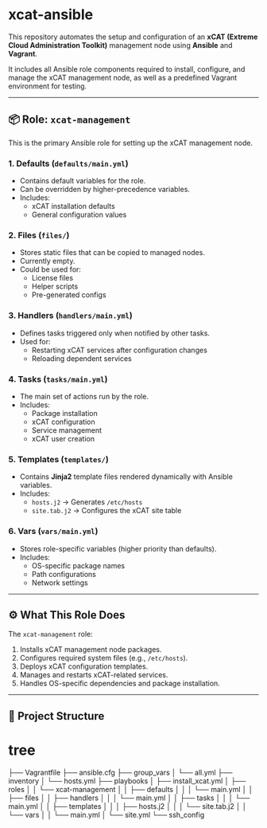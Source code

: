 # xcat-ansible

This repository automates the setup and configuration of an **xCAT (Extreme Cloud Administration Toolkit)** management node using **Ansible** and **Vagrant**.

It includes all Ansible role components required to install, configure, and manage the xCAT management node, as well as a predefined Vagrant environment for testing.

---

## 📦 Role: `xcat-management`

This is the primary Ansible role for setting up the xCAT management node.

### 1. **Defaults** (`defaults/main.yml`)
- Contains default variables for the role.
- Can be overridden by higher-precedence variables.
- Includes:
  - xCAT installation defaults
  - General configuration values

### 2. **Files** (`files/`)
- Stores static files that can be copied to managed nodes.
- Currently empty.
- Could be used for:
  - License files
  - Helper scripts
  - Pre-generated configs

### 3. **Handlers** (`handlers/main.yml`)
- Defines tasks triggered only when notified by other tasks.
- Used for:
  - Restarting xCAT services after configuration changes
  - Reloading dependent services

### 4. **Tasks** (`tasks/main.yml`)
- The main set of actions run by the role.
- Includes:
  - Package installation
  - xCAT configuration
  - Service management
  - xCAT user creation

### 5. **Templates** (`templates/`)
- Contains **Jinja2** template files rendered dynamically with Ansible variables.
- Includes:
  - `hosts.j2` → Generates `/etc/hosts`
  - `site.tab.j2` → Configures the xCAT site table

### 6. **Vars** (`vars/main.yml`)
- Stores role-specific variables (higher priority than defaults).
- Includes:
  - OS-specific package names
  - Path configurations
  - Network settings

---

## ⚙️ What This Role Does
The `xcat-management` role:

1. Installs xCAT management node packages.
2. Configures required system files (e.g., `/etc/hosts`).
3. Deploys xCAT configuration templates.
4. Manages and restarts xCAT-related services.
5. Handles OS-specific dependencies and package installation.

---

## 📂 Project Structure




# tree
├── Vagrantfile
├── ansible.cfg
├── group_vars
│   └── all.yml
├── inventory
│   └── hosts.yml
├── playbooks
│   ├── install_xcat.yml
│   ├── roles
│   │   └── xcat-management
│   │       ├── defaults
│   │       │   └── main.yml
│   │       ├── files
│   │       ├── handlers
│   │       │   └── main.yml
│   │       ├── tasks
│   │       │   └── main.yml
│   │       ├── templates
│   │       │   ├── hosts.j2
│   │       │   └── site.tab.j2
│   │       └── vars
│   │           └── main.yml
│   └── site.yml
└── ssh_config

